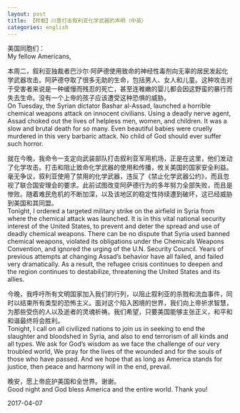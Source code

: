 ```yaml
---
layout: post
title: 【转载】川普打击叙利亚化学武器的声明（中英）
categories: english
---
```

美国同胞们：  
My fellow Americans,

本周二，叙利亚独裁者巴沙尔·阿萨德使用致命的神经性毒剂向无辜的居民发起化学武器攻击。阿萨德夺取了很多无助的生命，包括男人、女人和儿童。这种攻击对于受害者来说是一种缓慢而残忍的死亡，甚至连稚嫩的婴儿都会因这野蛮的暴行而失去生命。没有一个上帝的孩子应该遭受这种恐惧的威胁。  
On Tuesday, the Syrian dictator Bashar al-Assad, launched a horrible chemical weapons attack on innocent civilians. Using a deadly nerve agent, Assad choked out the lives of helpless men, women, and children. It was a slow and brutal death for so many. Even beautiful babies were cruelly murdered in this very barbaric attack. No child of God should ever suffer such horror.

就在今晚，我命令一支定向武装部队打击叙利亚军用机场，正是在这里，他们发动了化学攻击。打击和阻止致命化学武器的使用和传播，攸关美国的国家安全利益。毫无争议，叙利亚使用了禁用的化学武器，违反了《禁止化学武器公约》，而且忽视了联合国安理会的要求。此前试图改变阿萨德行为的多年努力全部失败，而且是惨败。随着难民危机的不断加深，以及该地区的稳定性持续遭到破坏，这已经威胁到美国和其同盟。     
Tonight, I ordered a targeted military strike on the airfield in Syria from where the chemical attack was launched. It is in this vital national security interest of the United States, to prevent and deter the spread and use of deadly chemical weapons. There can be no dispute that Syria used banned chemical weapons, violated its obligations under the Chemicals Weapons Convention, and ignored the urging of the U.N. Security Council. Years of previous attempts at changing Assad’s behavior have all failed, and failed very dramatically. As a result, the refugee crisis continues to deepen and the region continues to destabilize, threatening the United States and its allies. 

今晚，我呼吁所有文明国家加入我们的行列，以阻止叙利亚的杀戮和流血事件，同时以结束所有类型的恐怖主义。面对这个陷入困境的世界，我们向上帝祈求智慧，为那些受伤的人以及逝者的灵魂祈祷。我们希望，只要美国能够主张正义，和平和和谐最终将会胜利。  
Tonight, I call on all civilized nations to join us in seeking to end the slaughter and bloodshed in Syria, and also to end terrorism of all kinds and all types. We ask for God’s wisdom as we face the challenge of our very troubled world, We pray for the lives of the wounded and for the souls of those who have passed. And we hope that as long as America stands for justice, then peace and harmony will in the end, prevail.

晚安，愿上帝庇护美国和全世界。谢谢。  
Good night and God bless America and the entire world. Thank you!

2017-04-07
